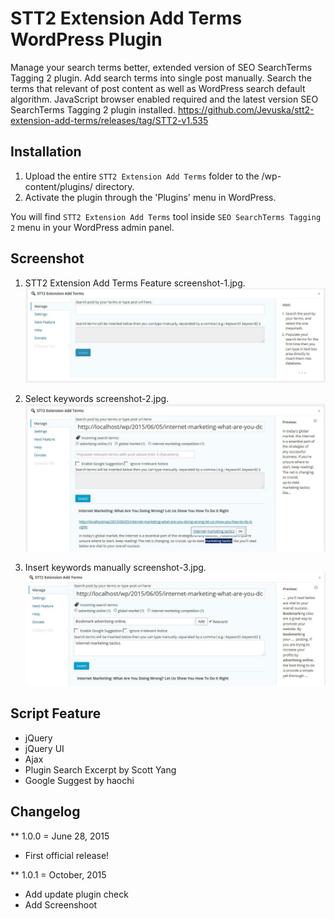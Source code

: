 # STT2 Extension Add Terms WordPress Plugin
Manage your search terms better, extended version of SEO SearchTerms Tagging 2 plugin. Add search terms into single post manually. Search the terms that relevant of post content as well as WordPress search default algorithm. JavaScript browser enabled required and the latest version SEO SearchTerms Tagging 2 plugin installed. https://github.com/Jevuska/stt2-extension-add-terms/releases/tag/STT2-v1.535

## Installation
1. Upload the entire `STT2 Extension Add Terms` folder to the /wp-content/plugins/ directory.
2. Activate the plugin through the 'Plugins' menu in WordPress.

You will find `STT2 Extension Add Terms` tool inside `SEO SearchTerms Tagging 2` menu in your WordPress admin panel.

## Screenshot
1. STT2 Extension Add Terms Feature screenshot-1.jpg.
![screenshot 1](lib/assets/img/screenshot-1.jpg)

2. Select keywords screenshot-2.jpg.
![screenshot 2](lib/assets/img/screenshot-2.jpg)

3. Insert keywords manually screenshot-3.jpg.
![screenshot 3](lib/assets/img/screenshot-3.jpg)

## Script Feature
* jQuery
* jQuery UI
* Ajax
* Plugin Search Excerpt by Scott Yang
* Google Suggest by haochi

## Changelog

** 1.0.0 = June 28, 2015
* First official release!

** 1.0.1 = October, 2015
* Add update plugin check
* Add Screenshoot
